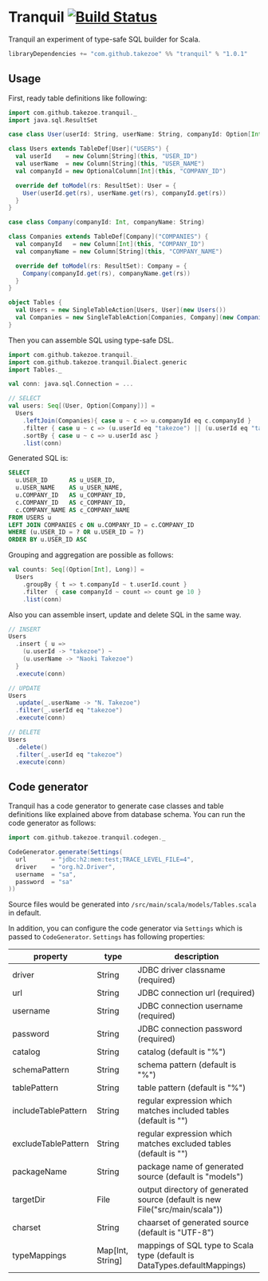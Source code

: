 # Tranquil [![Build Status](https://travis-ci.org/takezoe/tranquil.svg?branch=master)](https://travis-ci.org/takezoe/tranquil)

Tranquil an experiment of type-safe SQL builder for Scala.

```scala
libraryDependencies += "com.github.takezoe" %% "tranquil" % "1.0.1"
```

## Usage

First, ready table definitions like following:

```scala
import com.github.takezoe.tranquil._
import java.sql.ResultSet

case class User(userId: String, userName: String, companyId: Option[Int])

class Users extends TableDef[User]("USERS") {
  val userId    = new Column[String](this, "USER_ID")
  val userName  = new Column[String](this, "USER_NAME")
  val companyId = new OptionalColumn[Int](this, "COMPANY_ID")

  override def toModel(rs: ResultSet): User = {
    User(userId.get(rs), userName.get(rs), companyId.get(rs))
  }
}

case class Company(companyId: Int, companyName: String)

class Companies extends TableDef[Company]("COMPANIES") {
  val companyId   = new Column[Int](this, "COMPANY_ID")
  val companyName = new Column[String](this, "COMPANY_NAME")

  override def toModel(rs: ResultSet): Company = {
    Company(companyId.get(rs), companyName.get(rs))
  }
}

object Tables {
  val Users = new SingleTableAction[Users, User](new Users())
  val Companies = new SingleTableAction[Companies, Company](new Companies())
}
```

Then you can assemble SQL using type-safe DSL.

```scala
import com.github.takezoe.tranquil._
import com.github.takezoe.tranquil.Dialect.generic
import Tables._

val conn: java.sql.Connection = ...

// SELECT
val users: Seq[(User, Option[Company])] =
  Users
    .leftJoin(Companies){ case u ~ c => u.companyId eq c.companyId }
    .filter { case u ~ c => (u.userId eq "takezoe") || (u.userId eq "takezoen") }
    .sortBy { case u ~ c => u.userId asc }
    .list(conn)
```

Generated SQL is:

```sql
SELECT
  u.USER_ID      AS u_USER_ID,
  u.USER_NAME    AS u_USER_NAME,
  u.COMPANY_ID   AS u_COMPANY_ID,
  c.COMPANY_ID   AS c_COMPANY_ID,
  c.COMPANY_NAME AS c_COMPANY_NAME
FROM USERS u
LEFT JOIN COMPANIES c ON u.COMPANY_ID = c.COMPANY_ID
WHERE (u.USER_ID = ? OR u.USER_ID = ?)
ORDER BY u.USER_ID ASC
```

Grouping and aggregation are possible as follows:

```scala
val counts: Seq[(Option[Int], Long)] = 
  Users
    .groupBy { t => t.companyId ~ t.userId.count }
    .filter  { case companyId ~ count => count ge 10 }
    .list(conn)
```

Also you can assemble insert, update and delete SQL in the same way.

```scala
// INSERT
Users
  .insert { u => 
    (u.userId -> "takezoe") ~ 
    (u.userName -> "Naoki Takezoe")
  }
  .execute(conn)

// UPDATE
Users
  .update(_.userName -> "N. Takezoe")
  .filter(_.userId eq "takezoe")
  .execute(conn)

// DELETE
Users
  .delete()
  .filter(_.userId eq "takezoe")
  .execute(conn)
```

## Code generator

Tranquil has a code generator to generate case classes and table definitions like explained above from database schema. You can run the code generator as follows:

```scala
import com.github.takezoe.tranquil.codegen._

CodeGenerator.generate(Settings(
  url       = "jdbc:h2:mem:test;TRACE_LEVEL_FILE=4",
  driver    = "org.h2.Driver",
  username  = "sa",
  password  = "sa"
))
```

Source files would be generated into `/src/main/scala/models/Tables.scala` in default.

In addition, you can configure the code generator via `Settings` which is passed to `CodeGenerator`. `Settings` has following properties:

property           | type            | description
-------------------|-----------------|------------------------------------------------
driver             | String          | JDBC driver classname (required)
url                | String          | JDBC connection url (required)
username           | String          | JDBC connection username (required)
password           | String          | JDBC connection password (required)
catalog            | String          | catalog (default is "%")
schemaPattern      | String          | schema pattern (default is "%")
tablePattern       | String          | table pattern (default is "%")
includeTablePattern| String          | regular expression which matches included tables (default is "")
excludeTablePattern| String          | regular expression which matches excluded tables (default is "")
packageName        | String          | package name of generated source (default is "models")
targetDir          | File            | output directory of generated source (default is new File("src/main/scala"))
charset            | String          | chaarset of generated source (default is "UTF-8")
typeMappings       | Map[Int, String]| mappings of SQL type to Scala type (default is DataTypes.defaultMappings)
